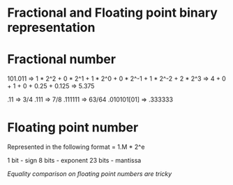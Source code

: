 # Fractional and Floating point binary representation

# Fractional number
101.011 => 1 * 2^2 + 0 * 2^1 + 1 * 2^0 + 0 * 2^-1 + 1 * 2^-2 + 2 * 2^3
        => 4 + 0 + 1 + 0 + 0.25 + 0.125
        => 5.375


.11 => 3/4
.111 => 7/8
.111111 => 63/64
.010101[01] => .333333

# Floating point number

Represented in the following format = 1.M * 2^e

1 bit - sign
8 bits - exponent
23 bits - mantissa

*Equality comparison on floating point numbers are tricky*